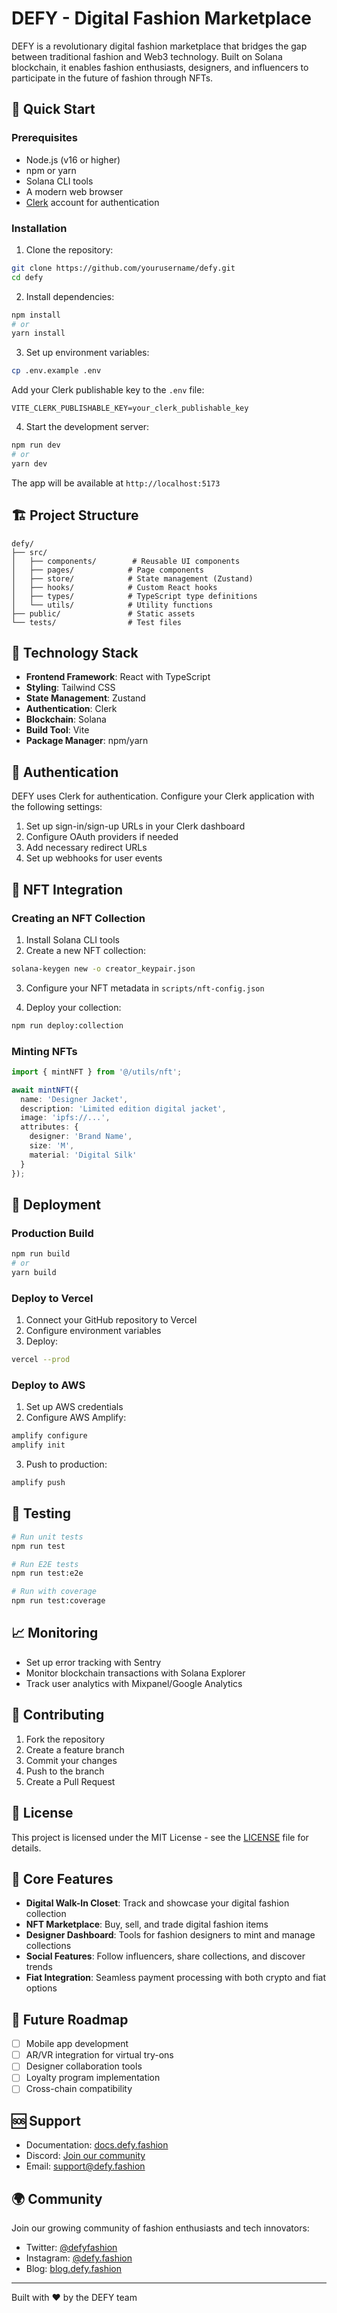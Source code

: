 # DEFY - Digital Fashion Marketplace

DEFY is a revolutionary digital fashion marketplace that bridges the gap between traditional fashion and Web3 technology. Built on Solana blockchain, it enables fashion enthusiasts, designers, and influencers to participate in the future of fashion through NFTs.

## 🚀 Quick Start

### Prerequisites

- Node.js (v16 or higher)
- npm or yarn
- Solana CLI tools
- A modern web browser
- [Clerk](https://clerk.dev/) account for authentication

### Installation

1. Clone the repository:
```bash
git clone https://github.com/yourusername/defy.git
cd defy
```

2. Install dependencies:
```bash
npm install
# or
yarn install
```

3. Set up environment variables:
```bash
cp .env.example .env
```

Add your Clerk publishable key to the `.env` file:
```env
VITE_CLERK_PUBLISHABLE_KEY=your_clerk_publishable_key
```

4. Start the development server:
```bash
npm run dev
# or
yarn dev
```

The app will be available at `http://localhost:5173`

## 🏗 Project Structure

```
defy/
├── src/
│   ├── components/        # Reusable UI components
│   ├── pages/            # Page components
│   ├── store/            # State management (Zustand)
│   ├── hooks/            # Custom React hooks
│   ├── types/            # TypeScript type definitions
│   └── utils/            # Utility functions
├── public/               # Static assets
└── tests/                # Test files
```

## 🔧 Technology Stack

- **Frontend Framework**: React with TypeScript
- **Styling**: Tailwind CSS
- **State Management**: Zustand
- **Authentication**: Clerk
- **Blockchain**: Solana
- **Build Tool**: Vite
- **Package Manager**: npm/yarn

## 🔐 Authentication

DEFY uses Clerk for authentication. Configure your Clerk application with the following settings:

1. Set up sign-in/sign-up URLs in your Clerk dashboard
2. Configure OAuth providers if needed
3. Add necessary redirect URLs
4. Set up webhooks for user events

## 💎 NFT Integration

### Creating an NFT Collection

1. Install Solana CLI tools
2. Create a new NFT collection:
```bash
solana-keygen new -o creator_keypair.json
```

3. Configure your NFT metadata in `scripts/nft-config.json`

4. Deploy your collection:
```bash
npm run deploy:collection
```

### Minting NFTs

```typescript
import { mintNFT } from '@/utils/nft';

await mintNFT({
  name: 'Designer Jacket',
  description: 'Limited edition digital jacket',
  image: 'ipfs://...',
  attributes: {
    designer: 'Brand Name',
    size: 'M',
    material: 'Digital Silk'
  }
});
```

## 🚀 Deployment

### Production Build

```bash
npm run build
# or
yarn build
```

### Deploy to Vercel

1. Connect your GitHub repository to Vercel
2. Configure environment variables
3. Deploy:
```bash
vercel --prod
```

### Deploy to AWS

1. Set up AWS credentials
2. Configure AWS Amplify:
```bash
amplify configure
amplify init
```

3. Push to production:
```bash
amplify push
```

## 🧪 Testing

```bash
# Run unit tests
npm run test

# Run E2E tests
npm run test:e2e

# Run with coverage
npm run test:coverage
```

## 📈 Monitoring

- Set up error tracking with Sentry
- Monitor blockchain transactions with Solana Explorer
- Track user analytics with Mixpanel/Google Analytics

## 🤝 Contributing

1. Fork the repository
2. Create a feature branch
3. Commit your changes
4. Push to the branch
5. Create a Pull Request

## 📄 License

This project is licensed under the MIT License - see the [LICENSE](LICENSE) file for details.

## 🌟 Core Features

- **Digital Walk-In Closet**: Track and showcase your digital fashion collection
- **NFT Marketplace**: Buy, sell, and trade digital fashion items
- **Designer Dashboard**: Tools for fashion designers to mint and manage collections
- **Social Features**: Follow influencers, share collections, and discover trends
- **Fiat Integration**: Seamless payment processing with both crypto and fiat options

## 🔮 Future Roadmap

- [ ] Mobile app development
- [ ] AR/VR integration for virtual try-ons
- [ ] Designer collaboration tools
- [ ] Loyalty program implementation
- [ ] Cross-chain compatibility

## 🆘 Support

- Documentation: [docs.defy.fashion](https://docs.defy.fashion)
- Discord: [Join our community](https://discord.gg/defy)
- Email: support@defy.fashion

## 🌍 Community

Join our growing community of fashion enthusiasts and tech innovators:

- Twitter: [@defyfashion](https://twitter.com/defyfashion)
- Instagram: [@defy.fashion](https://instagram.com/defy.fashion)
- Blog: [blog.defy.fashion](https://blog.defy.fashion)

---

Built with ❤️ by the DEFY team
